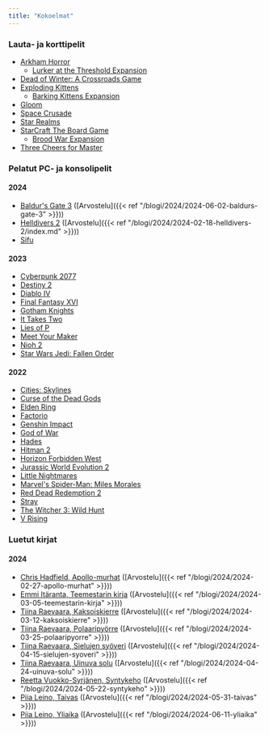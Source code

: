 ```yaml
---
title: "Kokoelmat"
---
```


### Lauta- ja korttipelit
- [Arkham Horror](https://boardgamegeek.com/boardgame/15987/arkham-horror)
  - [Lurker at the Threshold Expansion](https://boardgamegeek.com/boardgame/67208/arkham-horror-the-lurker-at-the-threshold-expansio)
- [Dead of Winter: A Crossroads Game](https://boardgamegeek.com/boardgame/150376/dead-of-winter-a-crossroads-game)
- [Exploding Kittens](https://boardgamegeek.com/boardgame/172225/exploding-kittens)
  - [Barking Kittens Expansion](https://boardgamegeek.com/boardgame/312667/exploding-kittens-barking-kittens)
- [Gloom](https://boardgamegeek.com/boardgame/12692/gloom)
- [Space Crusade](https://boardgamegeek.com/boardgame/1568/space-crusade)
- [Star Realms](https://boardgamegeek.com/boardgame/147020/star-realms)
- [StarCraft The Board Game](https://boardgamegeek.com/boardgame/22827/starcraft-the-board-game)
  - [Brood War Expansion](https://boardgamegeek.com/boardgameexpansion/38796/starcraft-the-board-game-brood-war-expansion)
- [Three Cheers for Master](https://boardgamegeek.com/boardgame/175961/three-cheers-for-master)

### Pelatut PC- ja konsolipelit

#### 2024
- [Baldur's Gate 3](https://www.igdb.com/games/baldurs-gate-3) ([Arvostelu]({{< ref "/blogi/2024/2024-06-02-baldurs-gate-3" >}}))
- [Helldivers 2](https://www.igdb.com/games/helldivers-2) ([Arvostelu]({{< ref "/blogi/2024/2024-02-18-helldivers-2/index.md" >}}))
- [Sifu](https://www.igdb.com/games/sifu)


#### 2023
- [Cyberpunk 2077](https://www.igdb.com/games/cyberpunk-2077)
- [Destiny 2](https://www.igdb.com/games/destiny-2)
- [Diablo IV](https://www.igdb.com/games/diablo-iv)
- [Final Fantasy XVI](https://www.igdb.com/games/final-fantasy-xvi)
- [Gotham Knights](https://www.igdb.com/games/gotham-knights)
- [It Takes Two](https://www.igdb.com/games/it-takes-two)
- [Lies of P](https://www.igdb.com/games/lies-of-p)
- [Meet Your Maker](https://www.igdb.com/games/meet-your-maker)
- [Nioh 2](https://www.igdb.com/games/nioh-2)
- [Star Wars Jedi: Fallen Order](https://www.igdb.com/games/star-wars-jedi-fallen-order)

#### 2022
- [Cities: Skylines](https://www.igdb.com/games/cities-skylines)
- [Curse of the Dead Gods](https://www.igdb.com/games/curse-of-the-dead-gods)
- [Elden Ring](https://www.igdb.com/games/elden-ring)
- [Factorio](https://www.igdb.com/games/factorio)
- [Genshin Impact](https://www.igdb.com/games/genshin-impact)
- [God of War](https://www.igdb.com/games/god-of-war--1)
- [Hades](https://www.igdb.com/games/hades--1)
- [Hitman 2](https://www.igdb.com/games/hitman-2)
- [Horizon Forbidden West](https://www.igdb.com/games/horizon-forbidden-west)
- [Jurassic World Evolution 2](https://www.igdb.com/games/jurassic-world-evolution-2)
- [Little Nightmares](https://www.igdb.com/games/little-nightmares)
- [Marvel's Spider-Man: Miles Morales](https://www.igdb.com/games/marvels-spider-man-miles-morales)
- [Red Dead Redemption 2](https://www.igdb.com/games/red-dead-redemption-2)
- [Stray](https://www.igdb.com/games/stray)
- [The Witcher 3: Wild Hunt](https://www.igdb.com/games/the-witcher-3-wild-hunt)
- [V Rising](https://www.igdb.com/games/v-rising)

### Luetut kirjat

#### 2024
- [Chris Hadfield, Apollo-murhat](https://kirja.elisa.fi/ekirja/apollo-murhat) ([Arvostelu]({{< ref "/blogi/2024/2024-02-27-apollo-murhat" >}}))
- [Emmi Itäranta, Teemestarin kirja](https://kirja.elisa.fi/ekirja/teemestarin-kirja) ([Arvostelu]({{< ref "/blogi/2024/2024-03-05-teemestarin-kirja" >}}))
- [Tiina Raevaara, Kaksoiskierre](https://kirja.elisa.fi/ekirja/teemestarin-kirja) ([Arvostelu]({{< ref "/blogi/2024/2024-03-12-kaksoiskierre" >}}))
- [Tiina Raevaara, Polaaripyörre](https://kirja.elisa.fi/ekirja/polaaripyorre) ([Arvostelu]({{< ref "/blogi/2024/2024-03-25-polaaripyorre" >}}))
- [Tiina Raevaara, Sielujen syöveri](https://kirja.elisa.fi/ekirja/sielujen-syoveri) ([Arvostelu]({{< ref "/blogi/2024/2024-04-15-sielujen-syoveri" >}}))
- [Tiina Raevaara, Uinuva solu](https://kirja.elisa.fi/ekirja/uinuva-solu) ([Arvostelu]({{< ref "/blogi/2024/2024-04-24-uinuva-solu" >}}))
- [Reetta Vuokko-Syrjänen, Syntykeho](https://kirja.elisa.fi/ekirja/syntykeho) ([Arvostelu]({{< ref "/blogi/2024/2024-05-22-syntykeho" >}}))
- [Piia Leino, Taivas](https://kirja.elisa.fi/ekirja/taivas) ([Arvostelu]({{< ref "/blogi/2024/2024-05-31-taivas" >}}))
- [Piia Leino, Yliaika](https://kirja.elisa.fi/ekirja/yliaika) ([Arvostelu]({{< ref "/blogi/2024/2024-06-11-yliaika" >}}))
